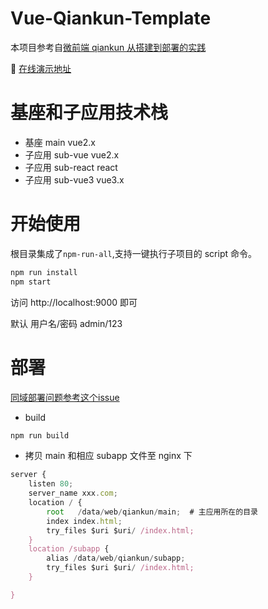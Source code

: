 # Vue-Qiankun-Template

本项目参考自[微前端 qiankun 从搭建到部署的实践](https://juejin.im/post/6875462470593904653)

🍌 [在线演示地址](http://server.boboooooo.top:7777)

# 基座和子应用技术栈

- 基座 main vue2.x
- 子应用 sub-vue vue2.x
- 子应用 sub-react react
- 子应用 sub-vue3 vue3.x

# 开始使用

根目录集成了`npm-run-all`,支持一键执行子项目的 script 命令。

```javascript
npm run install
npm start
```

访问 http://localhost:9000 即可

默认 用户名/密码 admin/123

# 部署

[同域部署问题参考这个issue](https://github.com/umijs/qiankun/issues/400)

- build

```javascript
npm run build
```

- 拷贝 main 和相应 subapp 文件至 nginx 下

```javascript
server {
    listen 80;
    server_name xxx.com;
    location / {
        root   /data/web/qiankun/main;  # 主应用所在的目录
        index index.html;
        try_files $uri $uri/ /index.html;
    }
    location /subapp {
	    alias /data/web/qiankun/subapp;
        try_files $uri $uri/ /index.html;
    }

}
```
